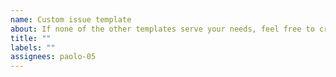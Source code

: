 ```yaml
---
name: Custom issue template
about: If none of the other templates serve your needs, feel free to create a custom issue.
title: ""
labels: ""
assignees: paolo-05
---
```


